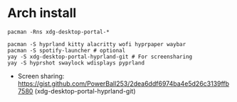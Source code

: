 # Arch install
```
pacman -Rns xdg-desktop-portal-*

pacman -S hyprland kitty alacritty wofi hyprpaper waybar
pacman -S spotify-launcher # optional
yay -S xdg-desktop-portal-hyprland-git # For screensharing
yay -S hyprshot swaylock wdisplays pyprland
```

- Screen sharing: https://gist.github.com/PowerBall253/2dea6ddf6974ba4e5d26c3139ffb7580 (xdg-desktop-portal-hyprland-git)

